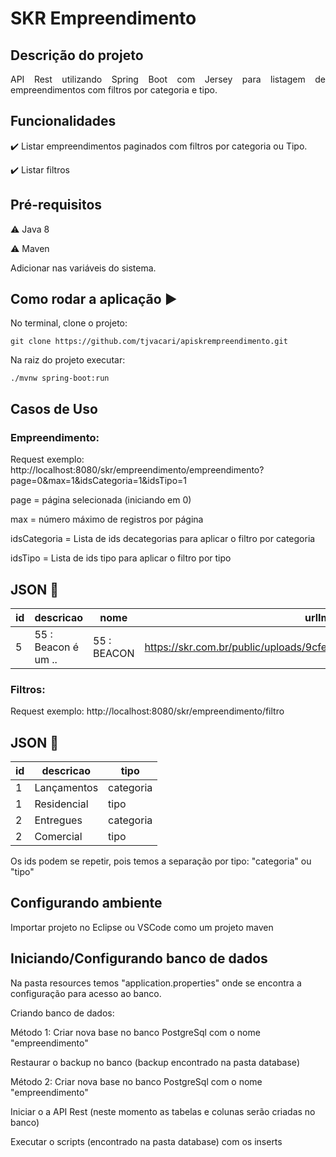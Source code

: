 <h1>SKR Empreendimento</h1> 

## Descrição do projeto 

<p align="justify">
  API Rest utilizando Spring Boot com Jersey para listagem de empreendimentos com filtros por categoria e tipo.
</p>

## Funcionalidades

:heavy_check_mark: Listar empreendimentos paginados com filtros por categoria ou Tipo.

:heavy_check_mark: Listar filtros

## Pré-requisitos

:warning: Java 8

:warning: Maven

Adicionar nas variáveis do sistema.

## Como rodar a aplicação :arrow_forward:

No terminal, clone o projeto: 

```
git clone https://github.com/tjvacari/apiskrempreendimento.git
```

Na raiz do projeto executar:

```
./mvnw spring-boot:run
```

## Casos de Uso

### Empreendimento: 

Request exemplo:
http://localhost:8080/skr/empreendimento/empreendimento?page=0&max=1&idsCategoria=1&idsTipo=1

page = página selecionada (iniciando em 0)

max = número máximo de registros por página

idsCategoria = Lista de ids decategorias para aplicar o filtro por categoria

idsTipo = Lista de ids tipo para aplicar o filtro por tipo

## JSON :floppy_disk:

|id|descricao|nome|urlImagem|
| -------- |-------- |-------- |-------- |
|5|55 : Beacon é um ..|55 : BEACON|https://skr.com.br/public/uploads/9cfe133c7cb0a7d442ce7857bf8050e6.jpg|

### Filtros: 

Request exemplo:
http://localhost:8080/skr/empreendimento/filtro

## JSON :floppy_disk:

|id|descricao|tipo|
| -------- | -------- |-------- |
|1|Lançamentos|categoria|
|1|Residencial|tipo|
|2|Entregues|categoria|
|2|Comercial|tipo|

Os ids podem se repetir, pois temos a separação por tipo: "categoria" ou "tipo"

## Configurando ambiente
Importar projeto no Eclipse ou VSCode como um projeto maven

## Iniciando/Configurando banco de dados

Na pasta resources temos "application.properties" onde se encontra a configuração para acesso ao banco.

Criando banco de dados:

Método 1:
Criar nova base no banco PostgreSql com o nome "empreendimento"

Restaurar o backup no banco (backup encontrado na pasta database)

Método 2:
Criar nova base no banco PostgreSql com o nome "empreendimento"

Iniciar o a API Rest (neste momento as tabelas e colunas serão criadas no banco)

Executar o scripts (encontrado na pasta database) com os inserts